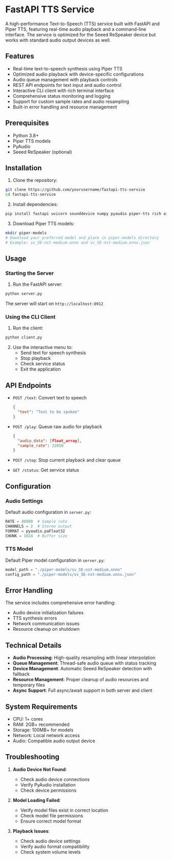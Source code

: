 # FastAPI TTS Service

A high-performance Text-to-Speech (TTS) service built with FastAPI and Piper TTS, featuring real-time audio playback and a command-line interface. The service is optimized for the Seeed ReSpeaker device but works with standard audio output devices as well.

## Features

- Real-time text-to-speech synthesis using Piper TTS
- Optimized audio playback with device-specific configurations
- Audio queue management with playback controls
- REST API endpoints for text input and audio control
- Interactive CLI client with rich terminal interface
- Comprehensive status monitoring and logging
- Support for custom sample rates and audio resampling
- Built-in error handling and resource management

## Prerequisites

- Python 3.8+
- Piper TTS models
- PyAudio
- Seeed ReSpeaker (optional)

## Installation

1. Clone the repository:
```bash
git clone https://github.com/yourusername/fastapi-tts-service
cd fastapi-tts-service
```

2. Install dependencies:
```bash
pip install fastapi uvicorn sounddevice numpy pyaudio piper-tts rich aiohttp
```

3. Download Piper TTS models:
```bash
mkdir piper-models
# Download your preferred model and place in piper-models directory
# Example: sv_SE-nst-medium.onnx and sv_SE-nst-medium.onnx.json
```

## Usage

### Starting the Server

1. Run the FastAPI server:
```bash
python server.py
```

The server will start on `http://localhost:8912`

### Using the CLI Client

1. Run the client:
```bash
python client.py
```

2. Use the interactive menu to:
   - Send text for speech synthesis
   - Stop playback
   - Check service status
   - Exit the application

## API Endpoints

- `POST /text`: Convert text to speech
  ```json
  {
    "text": "Text to be spoken"
  }
  ```

- `POST /play`: Queue raw audio for playback
  ```json
  {
    "audio_data": [float_array],
    "sample_rate": 22050
  }
  ```

- `POST /stop`: Stop current playback and clear queue

- `GET /status`: Get service status

## Configuration

### Audio Settings

Default audio configuration in `server.py`:
```python
RATE = 48000  # Sample rate
CHANNELS = 2  # Stereo output
FORMAT = pyaudio.paFloat32
CHUNK = 1024  # Buffer size
```

### TTS Model

Default Piper model configuration in `server.py`:
```python
model_path = "./piper-models/sv_SE-nst-medium.onnx"
config_path = "./piper-models/sv_SE-nst-medium.onnx.json"
```

## Error Handling

The service includes comprehensive error handling:
- Audio device initialization failures
- TTS synthesis errors
- Network communication issues
- Resource cleanup on shutdown

## Technical Details

- **Audio Processing**: High-quality resampling with linear interpolation
- **Queue Management**: Thread-safe audio queue with status tracking
- **Device Management**: Automatic Seeed ReSpeaker detection with fallback
- **Resource Management**: Proper cleanup of audio resources and temporary files
- **Async Support**: Full async/await support in both server and client

## System Requirements

- CPU: 1+ cores
- RAM: 2GB+ recommended
- Storage: 100MB+ for models
- Network: Local network access
- Audio: Compatible audio output device

## Troubleshooting

1. **Audio Device Not Found**:
   - Check audio device connections
   - Verify PyAudio installation
   - Check device permissions

2. **Model Loading Failed**:
   - Verify model files exist in correct location
   - Check model file permissions
   - Ensure correct model format

3. **Playback Issues**:
   - Check audio device settings
   - Verify audio format compatibility
   - Check system volume levels

